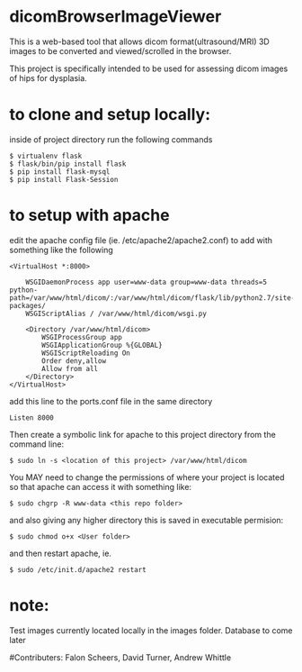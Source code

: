 # dicomBrowserImageViewer
This is a web-based tool that allows dicom format(ultrasound/MRI) 3D images to be converted and viewed/scrolled in the browser. 

This project is specifically intended to be used for assessing dicom images of hips for dysplasia.

# to clone and setup locally:
inside of project directory run the following commands
```
$ virtualenv flask
$ flask/bin/pip install flask
$ pip install flask-mysql
$ pip install Flask-Session

```
    
# to setup with apache
edit the apache config file (ie. /etc/apache2/apache2.conf) to add with something like the following

```
<VirtualHost *:8000>

    WSGIDaemonProcess app user=www-data group=www-data threads=5 python-path=/var/www/html/dicom/:/var/www/html/dicom/flask/lib/python2.7/site-packages/
    WSGIScriptAlias / /var/www/html/dicom/wsgi.py

    <Directory /var/www/html/dicom>
        WSGIProcessGroup app
        WSGIApplicationGroup %{GLOBAL}
        WSGIScriptReloading On
        Order deny,allow
        Allow from all
    </Directory>
</VirtualHost>
```
add this line to the ports.conf file in the same directory
```
Listen 8000
```
Then create a symbolic link for apache to this project directory from the command line:
```
$ sudo ln -s <location of this project> /var/www/html/dicom
```
You MAY need to change the permissions of where your project is located so that apache can access it
with something like:
```
$ sudo chgrp -R www-data <this repo folder>
```
and also giving any higher directory this is saved in executable permision:
```
$ sudo chmod o+x <User folder>
```
    
and then restart apache, ie.

```
$ sudo /etc/init.d/apache2 restart
```
 
# note: 
Test images currently located locally in the images folder. Database to come later

#Contributers:
Falon Scheers, David Turner, Andrew Whittle
